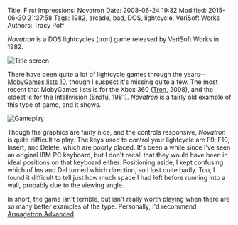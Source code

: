 Title: First Impressions: Novatron
Date: 2008-06-24 19:32
Modified: 2015-06-30 21:37:58
Tags: 1982, arcade, bad, DOS, lightcycle, VeriSoft Works
Authors: Tracy Poff

*Novatron* is a DOS lightcycles (tron) game released by VeriSoft Works in 1982.

![Title screen]({filename}images/novatron_000.png)

There have been quite a lot of lightcycle games through the years--[MobyGames lists 10][mobylist], though I suspect it's missing quite a few. The most recent that MobyGames lists is for the Xbox 360 ([Tron][mobytron], 2008), and the oldest is for the Intellivision ([Snafu][mobysnafu], 1981). *Novatron* is a fairly old example of this type of game, and it shows.

[mobylist]: http://www.mobygames.com/game-group/light-cycle-games
[mobytron]: http://www.mobygames.com/game/tron
[mobysnafu]: http://www.mobygames.com/game/snafu

![Gameplay]({filename}images/novatron_002.png)

Though the graphics are fairly nice, and the controls responsive, *Novatron* is quite difficult to play. The keys used to control your lightcycle are F9, F10, Insert, and Delete, which are poorly placed. It's been a while since I've seen an original IBM PC keyboard, but I don't recall that they would have been in ideal positions on that keyboard either. Positioning aside, I kept confusing which of Ins and Del turned which direction, so I lost quite badly. Too, I found it difficult to tell just how much space I had left before running into a wall, probably due to the viewing angle.

In short, the game isn't terrible, but isn't really worth playing when there are so many better examples of the type. Personally, I'd recommend [Armagetron Advanced][mobyarma].

[mobyarma]: http://www.mobygames.com/game/armagetron-advanced
